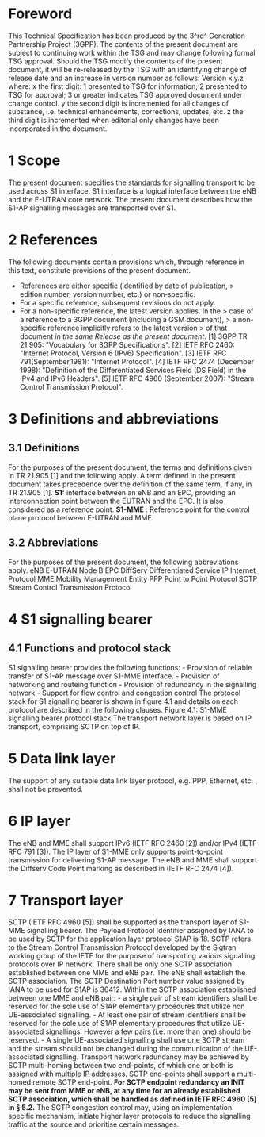 # Foreword
This Technical Specification has been produced by the 3^rd^ Generation
Partnership Project (3GPP).
The contents of the present document are subject to continuing work within the
TSG and may change following formal TSG approval. Should the TSG modify the
contents of the present document, it will be re-released by the TSG with an
identifying change of release date and an increase in version number as
follows:
Version x.y.z
where:
x the first digit:
1 presented to TSG for information;
2 presented to TSG for approval;
3 or greater indicates TSG approved document under change control.
y the second digit is incremented for all changes of substance, i.e. technical
enhancements, corrections, updates, etc.
z the third digit is incremented when editorial only changes have been
incorporated in the document.
# 1 Scope
The present document specifies the standards for signalling transport to be
used across S1 interface. S1 interface is a logical interface between the eNB
and the E-UTRAN core network. The present document describes how the S1-AP
signalling messages are transported over S1.
# 2 References
The following documents contain provisions which, through reference in this
text, constitute provisions of the present document.
  * References are either specific (identified by date of publication, > edition number, version number, etc.) or non‑specific.
  * For a specific reference, subsequent revisions do not apply.
  * For a non-specific reference, the latest version applies. In the > case of a reference to a 3GPP document (including a GSM document), > a non-specific reference implicitly refers to the latest version > of that document _in the same Release as the present document_.
[1] 3GPP TR 21.905: \"Vocabulary for 3GPP Specifications\".
[2] IETF RFC 2460: \"Internet Protocol, Version 6 (IPv6) Specification\".
[3] IETF RFC 791(September,1981): \"Internet Protocol\".
[4] IETF RFC 2474 (December 1998): \"Definition of the Differentiated Services
Field (DS Field) in the IPv4 and IPv6 Headers\".
[5] IETF RFC 4960 (September 2007): \"Stream Control Transmission Protocol\".
# 3 Definitions and abbreviations
## 3.1 Definitions
For the purposes of the present document, the terms and definitions given in
TR 21.905 [1] and the following apply. A term defined in the present document
takes precedence over the definition of the same term, if any, in TR 21.905
[1].
**S1:** interface between an eNB and an EPC, providing an interconnection
point between the EUTRAN and the EPC. It is also considered as a reference
point.
**S1-MME** : Reference point for the control plane protocol between E-UTRAN
and MME.
## 3.2 Abbreviations
For the purposes of the present document, the following abbreviations apply.
eNB E-UTRAN Node B
EPC
DiffServ Differentiated Service
IP Internet Protocol
MME Mobility Management Entity
PPP Point to Point Protocol
SCTP Stream Control Transmission Protocol
# 4 S1 signalling bearer
## 4.1 Functions and protocol stack
S1 signalling bearer provides the following functions:
\- Provision of reliable transfer of S1-AP message over S1-MME interface.
\- Provision of networking and routeing function
\- Provision of redundancy in the signalling network
\- Support for flow control and congestion control
The protocol stack for S1 signalling bearer is shown in figure 4.1 and details
on each protocol are described in the following clauses.
Figure 4.1: S1-MME signalling bearer protocol stack
The transport network layer is based on IP transport, comprising SCTP on top
of IP.
# 5 Data link layer
The support of any suitable data link layer protocol, e.g. PPP, Ethernet, etc.
, shall not be prevented.
# 6 IP layer
The eNB and MME shall support IPv6 (IETF RFC 2460 [2]) and/or IPv4 (IETF RFC
791 [3]).
The IP layer of S1-MME only supports point-to-point transmission for
delivering S1-AP message.
The eNB and MME shall support the Diffserv Code Point marking as described in
(IETF RFC 2474 [4]).
# 7 Transport layer
SCTP (IETF RFC 4960 [5]) shall be supported as the transport layer of S1-MME
signalling bearer. The Payload Protocol Identifier assigned by IANA to be used
by SCTP for the application layer protocol S1AP is 18.
SCTP refers to the Stream Control Transmission Protocol developed by the
Sigtran working group of the IETF for the purpose of transporting various
signalling protocols over IP network.
There shall be only one SCTP association established between one MME and eNB
pair.
The eNB shall establish the SCTP association. The SCTP Destination Port number
value assigned by IANA to be used for S1AP is 36412.
Within the SCTP association established between one MME and eNB pair:
\- a single pair of stream identifiers shall be reserved for the sole use of
S1AP elementary procedures that utilize non UE-associated signalling.
\- At least one pair of stream identifiers shall be reserved for the sole use
of S1AP elementary procedures that utilize UE-associated signallings. However
a few pairs (i.e. more than one) should be reserved.
\- A single UE-associated signalling shall use one SCTP stream and the stream
should not be changed during the communication of the UE-associated
signalling.
Transport network redundancy may be achieved by SCTP multi-homing between two
end-points, of which one or both is assigned with multiple IP addresses. SCTP
end-points shall support a multi-homed remote SCTP end-point. **For SCTP
endpoint redundancy an INIT may be sent from MME or eNB, at any time for an
already established SCTP association, which shall be handled as defined in
IETF RFC 4960 [5] in § 5.2.**
The SCTP congestion control may, using an implementation specific mechanism,
initiate higher layer protocols to reduce the signalling traffic at the source
and prioritise certain messages.
#